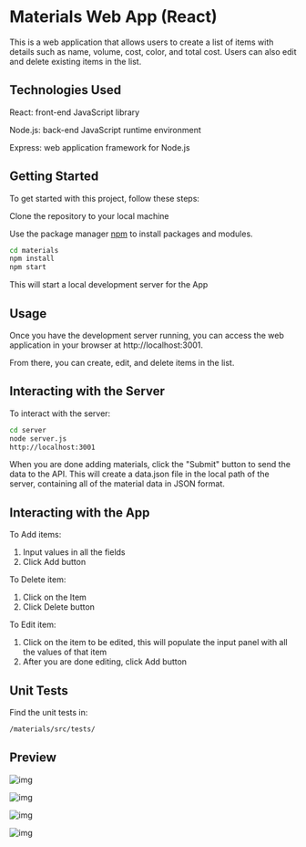 # Materials Web App (React)
 
This is a web application that allows users to create a list of items with details such as name, volume, cost, color, and total cost. Users can also edit and delete existing items in the list.

## Technologies Used
React: front-end JavaScript library

Node.js: back-end JavaScript runtime environment

Express: web application framework for Node.js

## Getting Started
To get started with this project, follow these steps:

Clone the repository to your local machine 


Use the package manager [npm](https://docs.npmjs.com/downloading-and-installing-node-js-and-npm) to install packages and modules.

```bash
cd materials
npm install
npm start
```
This will start a local development server for the App
## Usage

Once you have the development server running, you can access the web application in your browser at http://localhost:3001. 

From there, you can create, edit, and delete items in the list.

## Interacting with the Server

To interact with the server: 

```bash
cd server
node server.js
http://localhost:3001
```
When you are done adding materials, click the "Submit" button to send the data to the API. This will create a data.json file in the local path of the server, containing all of the material data in JSON format. 

## Interacting with the App

To Add items: 

1. Input values in all the fields
2. Click Add button

To Delete item: 

1. Click on the Item
2. Click Delete button 

To Edit item: 

1. Click on the item to be edited, this will populate the input panel with all the values of that item
2. After you are done editing, click Add button

## Unit Tests
Find the unit tests in:
```bash
/materials/src/tests/
```

## Preview
![img](https://i.postimg.cc/zfyg6NwW/1.pngg)


![img](
https://i.postimg.cc/pd3FtSkS/2.png)


![img](https://i.postimg.cc/Qt5WNqyd/3.png)

![img](
https://i.postimg.cc/qqT6NCPX/4.png)
